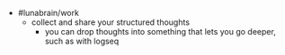 - #lunabrain/work
	- collect and share your structured thoughts
		- you can drop thoughts into something that lets you go deeper, such as with logseq